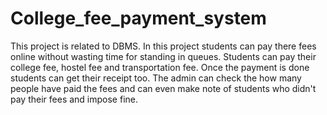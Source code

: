 # College_fee_payment_system
This project is related to DBMS. In this project students can pay there fees online without wasting time for standing in queues. Students can pay their college fee,  hostel fee and transportation fee. Once the payment is done students can get their receipt too. The admin can check the how many people have paid the fees and can even make note of students who didn't pay their fees and impose fine.
